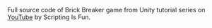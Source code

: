 Full source code of Brick Breaker game from Unity tutorial series on [YouTube](https://www.youtube.com/watch?v=tsUEfDyit60&list=PLa5_l08N9jzMR1jNBtjfXZVPLUIZ55ddP) by Scripting Is Fun.

